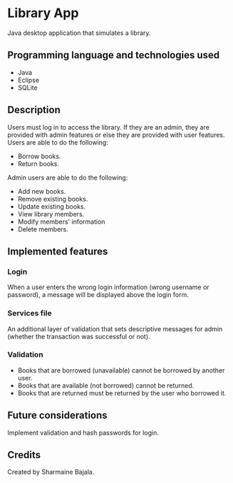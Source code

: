 # Library App
Java desktop application that simulates a library.

## Programming language and technologies used
- Java
- Eclipse
- SQLite

## Description
Users must log in to access the library. If they are an admin, they are provided with admin features or else they are provided with user features. <br/>
Users are able to do the following:
- Borrow books.
- Return books.<br/>

Admin users are able to do the following: 
- Add new books.
- Remove existing books.
- Update existing books.
- View library members.
- Modify members' information
- Delete members.

## Implemented features
### Login
When a user enters the wrong login information (wrong username or password), a message will be displayed above the login form.

### Services file
An additional layer of validation that sets descriptive messages for admin (whether the transaction was successful or not).

### Validation
- Books that are borrowed (unavailable) cannot be borrowed by another user.
- Books that are available (not borrowed) cannot be returned.
- Books that are returned must be returned by the user who borrowed it.

## Future considerations
Implement validation and hash passwords for login.

## Credits
Created by Sharmaine Bajala.
